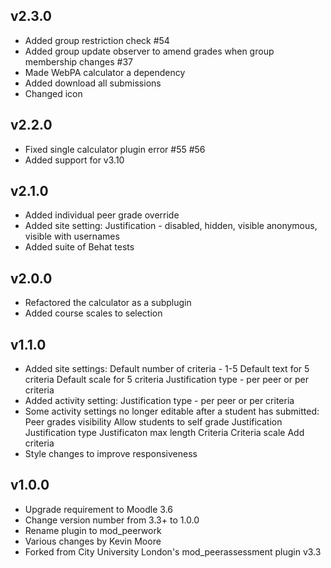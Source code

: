 v2.3.0
------

- Added group restriction check #54
- Added group update observer to amend grades when group membership changes #37
- Made WebPA calculator a dependency
- Added download all submissions
- Changed icon

v2.2.0
------

- Fixed single calculator plugin error #55 #56
- Added support for v3.10

v2.1.0
------

- Added individual peer grade override
- Added site setting:
	Justification - disabled, hidden, visible anonymous, visible with usernames
- Added suite of Behat tests

v2.0.0
------

- Refactored the calculator as a subplugin
- Added course scales to selection

v1.1.0
------

- Added site settings:
	Default number of criteria - 1-5
	Default text for 5 criteria
	Default scale for 5 criteria
	Justification type - per peer or per criteria
- Added activity setting:
	Justification type - per peer or per criteria
- Some activity settings no longer editable after a student has submitted:
	Peer grades visibility
	Allow students to self grade
	Justification
	Justification type
	Justificaton max length
	Criteria
	Criteria scale
	Add criteria
- Style changes to improve responsiveness

v1.0.0
------

- Upgrade requirement to Moodle 3.6
- Change version number from 3.3+ to 1.0.0
- Rename plugin to mod_peerwork
- Various changes by Kevin Moore
- Forked from City University London's mod_peerassessment plugin v3.3

